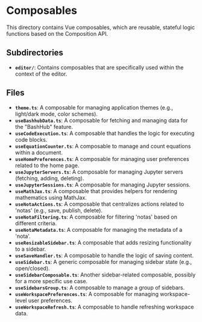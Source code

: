 # Composables

This directory contains Vue composables, which are reusable, stateful logic functions based on the Composition API.

## Subdirectories

- **`editor/`**: Contains composables that are specifically used within the context of the editor.

## Files

- **`theme.ts`**: A composable for managing application themes (e.g., light/dark mode, color schemes).
- **`useBashhubData.ts`**: A composable for fetching and managing data for the "BashHub" feature.
- **`useCodeExecution.ts`**: A composable that handles the logic for executing code blocks.
- **`useEquationCounter.ts`**: A composable to manage and count equations within a document.
- **`useHomePreferences.ts`**: A composable for managing user preferences related to the home page.
- **`useJupyterServers.ts`**: A composable for managing Jupyter servers (fetching, adding, deleting).
- **`useJupyterSessions.ts`**: A composable for managing Jupyter sessions.
- **`useMathJax.ts`**: A composable that provides helpers for rendering mathematics using MathJax.
- **`useNotaActions.ts`**: A composable that centralizes actions related to 'notas' (e.g., save, publish, delete).
- **`useNotaFiltering.ts`**: A composable for filtering 'notas' based on different criteria.
- **`useNotaMetadata.ts`**: A composable for managing the metadata of a 'nota'.
- **`useResizableSidebar.ts`**: A composable that adds resizing functionality to a sidebar.
- **`useSaveHandler.ts`**: A composable to handle the logic of saving content.
- **`useSidebar.ts`**: A generic composable for managing sidebar state (e.g., open/closed).
- **`useSidebarComposable.ts`**: Another sidebar-related composable, possibly for a more specific use case.
- **`useSidebarsGroup.ts`**: A composable to manage a group of sidebars.
- **`useWorkspacePreferences.ts`**: A composable for managing workspace-level user preferences.
- **`useWorkspaceRefresh.ts`**: A composable to handle refreshing workspace data. 